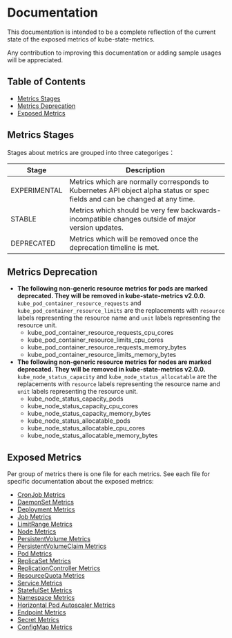 # Documentation

This documentation is intended to be a complete reflection of the current state of the exposed metrics of kube-state-metrics.

Any contribution to improving this documentation or adding sample usages will be appreciated.

## Table of Contents

- [Metrics Stages](#metrics-stages)
- [Metrics Deprecation](#metrics-deprecation)
- [Exposed Metrics](#exposed-metrics)

## Metrics Stages
Stages about metrics are grouped into three categoriges：

| Stage | Description |
| ----------- | ----------- |
| EXPERIMENTAL | Metrics which are normally corresponds to Kubernetes API object alpha status or spec fields and can be changed at any time. |
| STABLE       | Metrics which should be very few backwards-incompatible changes outside of major version updates. |
| DEPRECATED   | Metrics which will be removed once the deprecation timeline is met. |

## Metrics Deprecation
* **The following non-generic resource metrics for pods are marked deprecated. They will be removed in kube-state-metrics v2.0.0.**
`kube_pod_container_resource_requests` and `kube_pod_container_resource_limits` are the replacements with `resource` labels
representing the resource name and `unit` labels representing the resource unit.
  * kube_pod_container_resource_requests_cpu_cores
  * kube_pod_container_resource_limits_cpu_cores
  * kube_pod_container_resource_requests_memory_bytes
  * kube_pod_container_resource_limits_memory_bytes
* **The following non-generic resource metrics for nodes are marked deprecated. They will be removed in kube-state-metrics v2.0.0.**
`kube_node_status_capacity` and `kube_node_status_allocatable` are the replacements with `resource` labels
representing the resource name and `unit` labels representing the resource unit.
  * kube_node_status_capacity_pods
  * kube_node_status_capacity_cpu_cores
  * kube_node_status_capacity_memory_bytes
  * kube_node_status_allocatable_pods
  * kube_node_status_allocatable_cpu_cores
  * kube_node_status_allocatable_memory_bytes

## Exposed Metrics 
Per group of metrics there is one file for each metrics. See each file for specific documentation about the exposed metrics:

* [CronJob Metrics](cronjob-metrics.md)
* [DaemonSet Metrics](daemonset-metrics.md)
* [Deployment Metrics](deployment-metrics.md)
* [Job Metrics](job-metrics.md)
* [LimitRange Metrics](limitrange-metrics.md)
* [Node Metrics](node-metrics.md)
* [PersistentVolume Metrics](persistentvolume-metrics.md)
* [PersistentVolumeClaim Metrics](persistentvolumeclaim-metrics.md)
* [Pod Metrics](pod-metrics.md)
* [ReplicaSet Metrics](replicaset-metrics.md)
* [ReplicationController Metrics](replicationcontroller-metrics.md)
* [ResourceQuota Metrics](resourcequota-metrics.md)
* [Service Metrics](service-metrics.md)
* [StatefulSet Metrics](statefulset-metrics.md)
* [Namespace Metrics](namespace-metrics.md)
* [Horizontal Pod Autoscaler Metrics](horizontalpodautoscaler-metrics.md)
* [Endpoint Metrics](endpoint-metrics.md)
* [Secret Metrics](secret-metrics.md)
* [ConfigMap Metrics](configmap-metrics.md)